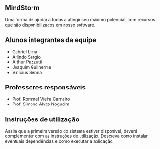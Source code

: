 ## MindStorm

Uma forma de ajudar a todas a atingir seu máximo potencial, com recursos que são disponibilizados em nosso software.

## Alunos integrantes da equipe

* Gabriel Lima
* Arlindo Sergio
* Arthur Pazzutti
* Joaquim Guilherme
* Vinícius Senna

## Professores responsáveis

* Prof. Rommel Vieira Carneiro
* Prof. Simone Alves Nogueira

## Instruções de utilização

Assim que a primeira versão do sistema estiver disponível, deverá complementar com as instruções de utilização. Descreva como instalar eventuais dependências e como executar a aplicação.
